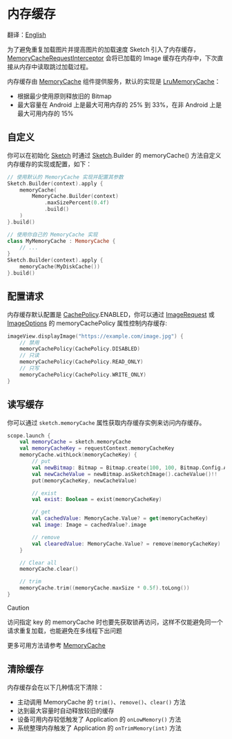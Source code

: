 # 内存缓存

翻译：[English](memory_cache.md)

为了避免重复加载图片并提高图片的加载速度 Sketch 引入了内存缓存，[MemoryCacheRequestInterceptor]
会将已加载的 Image 缓存在内存中，下次直接从内存中读取跳过加载过程。

内存缓存由 [MemoryCache] 组件提供服务，默认的实现是 [LruMemoryCache]：

* 根据最少使用原则释放旧的 Bitmap
* 最大容量在 Android 上是最大可用内存的 25% 到 33%，在非 Android 上是 最大可用内存的 15%

## 自定义

你可以在初始化 [Sketch] 时通过 [Sketch].Builder 的 memoryCache() 方法自定义内存缓存的实现或配置，如下：

```kotlin
// 使用默认的 MemoryCache 实现并配置其参数
Sketch.Builder(context).apply {
    memoryCache(
        MemoryCache.Builder(context)
            .maxSizePercent(0.4f)
            .build()
    )
}.build()

// 使用你自己的 MemoryCache 实现
class MyMemoryCache : MemoryCache {
    // ...
}
Sketch.Builder(context).apply {
    memoryCache(MyDiskCache())
}.build()
```

## 配置请求

内存缓存默认配置是 [CachePolicy].ENABLED，你可以通过 [ImageRequest] 或 [ImageOptions] 的 memoryCachePolicy 属性控制内存缓存:

```kotlin
imageView.displayImage("https://example.com/image.jpg") {
    // 禁用
    memoryCachePolicy(CachePolicy.DISABLED)
    // 只读
    memoryCachePolicy(CachePolicy.READ_ONLY)
    // 只写
    memoryCachePolicy(CachePolicy.WRITE_ONLY)
}
```

## 读写缓存

你可以通过 `sketch.memoryCache` 属性获取内存缓存实例来访问内存缓存。

```kotlin
scope.launch {
    val memoryCache = sketch.memoryCache
    val memoryCacheKey = requestContext.memoryCacheKey
    memoryCache.withLock(memoryCacheKey) {
        // put
        val newBitmap: Bitmap = Bitmap.create(100, 100, Bitmap.Config.ARGB_8888)
        val newCacheValue = newBitmap.asSketchImage().cacheValue()!!
        put(memoryCacheKey, newCacheValue)

        // exist
        val exist: Boolean = exist(memoryCacheKey)

        // get
        val cachedValue: MemoryCache.Value? = get(memoryCacheKey)
        val image: Image = cachedValue?.image

        // remove
        val clearedValue: MemoryCache.Value? = remove(memoryCacheKey)
    }

    // Clear all
    memoryCache.clear()

    // trim
    memoryCache.trim((memoryCache.maxSize * 0.5f).toLong())
}
```

> [!CAUTION]
> 访问指定 key 的 memoryCache 时也要先获取锁再访问，这样不仅能避免同一个请求重复加载，也能避免在多线程下出问题

更多可用方法请参考 [MemoryCache]

## 清除缓存

内存缓存会在以下几种情况下清除：

* 主动调用 MemoryCache 的 `trim()`、`remove()`、`clear()` 方法
* 达到最大容量时自动释放较旧的缓存
* 设备可用内存较低触发了 Application 的 `onLowMemory()` 方法
* 系统整理内存触发了 Application 的 `onTrimMemory(int)` 方法

[Sketch]: ../../sketch-core/src/commonMain/kotlin/com/github/panpf/sketch/Sketch.kt

[MemoryCache]: ../../sketch-core/src/commonMain/kotlin/com/github/panpf/sketch/cache/MemoryCache.kt

[LruMemoryCache]: ../../sketch-core/src/commonMain/kotlin/com/github/panpf/sketch/cache/LruMemoryCache.kt

[ImageRequest]: ../../sketch-core/src/commonMain/kotlin/com/github/panpf/sketch/request/ImageRequest.kt

[ImageOptions]: ../../sketch-core/src/commonMain/kotlin/com/github/panpf/sketch/request/ImageOptions.kt

[MemoryCacheRequestInterceptor]: ../../sketch-core/src/commonMain/kotlin/com/github/panpf/sketch/cache/internal/MemoryCacheRequestInterceptor.kt

[CachePolicy]: ../../sketch-core/src/commonMain/kotlin/com/github/panpf/sketch/cache/CachePolicy.kt